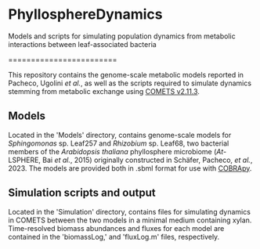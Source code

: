 # PhyllosphereDynamics
 Models and scripts for simulating population dynamics from metabolic interactions between leaf-associated bacteria

========================

This repository contains the genome-scale metabolic models reported in Pacheco, Ugolini *et al.*, as well as the scripts required to simulate dynamics stemming from metabolic exchange using [COMETS v2.11.3](https://www.runcomets.org/home).

## Models

Located in the 'Models' directory, contains genome-scale models for *Sphingomonas* sp. Leaf257 and *Rhizobium* sp. Leaf68, two bacterial members of the *Arabidopsis thaliana* phyllosphere microbiome (*At*-LSPHERE, Bai *et al.*, 2015) originally constructed in Schäfer, Pacheco, *et al.*, 2023. The models are provided both in .sbml format for use with [COBRApy](https://opencobra.github.io/cobrapy/).

## Simulation scripts and output

Located in the 'Simulation' directory, contains files for simulating dynamics in COMETS between the two models in a minimal medium containing xylan. Time-resolved biomass abundances and fluxes for each model are contained in the 'biomassLog,' and 'fluxLog.m' files, respectively.